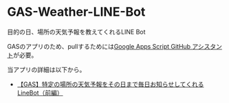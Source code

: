 # GAS-Weather-LINE-Bot
目的の日、場所の天気予報を教えてくれるLINE Bot

GASのアプリのため、pullするためには[Google Apps Script GitHub アシスタント](https://chrome.google.com/webstore/detail/google-apps-script-github/lfjcgcmkmjjlieihflfhjopckgpelofo?hl=ja)が必要。

当アプリの詳細は以下から。
* [【GAS】特定の場所の天気予報をその日まで毎日お知らせしてくれるLineBot（前編）](https://qiita.com/leafeon00000/items/bf8697c3e7932d4a9045)
